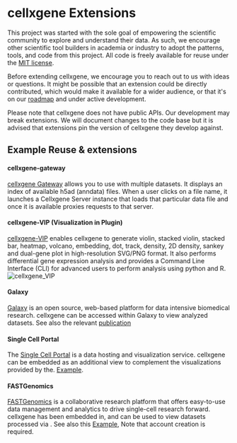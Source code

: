# cellxgene Extensions

This project was started with the sole goal of empowering the scientific community to explore and understand their data. 
As such, we encourage other scientific tool builders in academia or industry to adopt the patterns, tools, and code from 
this project. All code is freely available for reuse under the [MIT license](https://opensource.org/licenses/MIT).

Before extending cellxgene, we encourage you to reach out to us with ideas or questions. It might be possible that an 
extension could be directly contributed, which would make it available for a wider audience, or that it's on our 
[roadmap](./roadmap.md) and under active development. 

Please note that cellxgene does not have public APIs. Our development may break extensions. We will document changes to the code base but it is advised that extensions pin the version of cellxgene they develop against. 

## Example Reuse & extensions 

#### cellxgene-gateway

[cellxgene Gateway](https://github.com/Novartis/cellxgene-gateway) allows you to use with multiple datasets. It 
displays an index of available h5ad (anndata) files. When a user clicks on a file name, it launches a Cellxgene Server 
instance that loads that particular data file and once it is available proxies requests to that server.

#### cellxgene-VIP (Visualization in Plugin)

[cellxgene-VIP](https://github.com/interactivereport/cellxgene_VIP) enables cellxgene to generate violin, stacked violin, stacked bar, heatmap, volcano, embedding, dot, track, density, 2D density, sankey and dual-gene plot in high-resolution SVG/PNG format. It also performs differential gene expression analysis and provides a Command Line Interface (CLI) for advanced users to perform analysis using python and R.
![cellxgene_VIP](https://interactivereport.github.io/cellxgene_VIP/cellxgene_VIP.png?raw=true "cellxgene_VIP")

#### Galaxy

[Galaxy](https://singlecell.usegalaxy.eu/) is an open source, web-based platform for data intensive biomedical research. cellxgene can be accessed within Galaxy to view analyzed datasets. 
See also the relevant [publication](https://www.biorxiv.org/content/10.1101/2020.06.06.137570v1.full.pdf) 

#### Single Cell Portal

The [Single Cell Portal](https://singlecell.broadinstitute.org/single_cell) is a data hosting and visualization service. cellxgene can be embedded as an additional view to complement the visualizations provided by the. 
[Example](https://singlecell.broadinstitute.org/single_cell/study/SCP807/atlas-of-healthy-and-shiv-infected-non-human-primate-lung-and-ileum-ace2-cells). 

#### FASTGenomics
[FASTGenomics](https://www.fastgenomics.org/) is a collaborative research platform that offers easy-to-use data management and analytics to drive single-cell research forward. cellxgene has been embedded in, and can be used to view datasets processed via . 
See also this 
[Example](https://beta.fastgenomics.org/datasets/detail-dataset-952687f71ef34322a850553c4a24e82e#Cellxgene), 
Note that account creation is required. 
